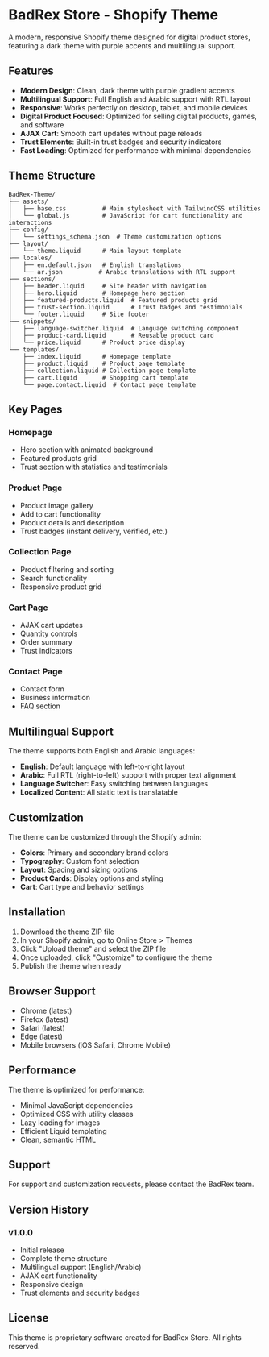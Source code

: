 # BadRex Store - Shopify Theme

A modern, responsive Shopify theme designed for digital product stores, featuring a dark theme with purple accents and multilingual support.

## Features

- **Modern Design**: Clean, dark theme with purple gradient accents
- **Multilingual Support**: Full English and Arabic support with RTL layout
- **Responsive**: Works perfectly on desktop, tablet, and mobile devices
- **Digital Product Focused**: Optimized for selling digital products, games, and software
- **AJAX Cart**: Smooth cart updates without page reloads
- **Trust Elements**: Built-in trust badges and security indicators
- **Fast Loading**: Optimized for performance with minimal dependencies

## Theme Structure

```
BadRex-Theme/
├── assets/
│   ├── base.css          # Main stylesheet with TailwindCSS utilities
│   └── global.js         # JavaScript for cart functionality and interactions
├── config/
│   └── settings_schema.json  # Theme customization options
├── layout/
│   └── theme.liquid      # Main layout template
├── locales/
│   ├── en.default.json   # English translations
│   └── ar.json          # Arabic translations with RTL support
├── sections/
│   ├── header.liquid     # Site header with navigation
│   ├── hero.liquid       # Homepage hero section
│   ├── featured-products.liquid  # Featured products grid
│   ├── trust-section.liquid      # Trust badges and testimonials
│   └── footer.liquid     # Site footer
├── snippets/
│   ├── language-switcher.liquid  # Language switching component
│   ├── product-card.liquid       # Reusable product card
│   └── price.liquid      # Product price display
└── templates/
    ├── index.liquid      # Homepage template
    ├── product.liquid    # Product page template
    ├── collection.liquid # Collection page template
    ├── cart.liquid       # Shopping cart template
    └── page.contact.liquid  # Contact page template
```

## Key Pages

### Homepage
- Hero section with animated background
- Featured products grid
- Trust section with statistics and testimonials

### Product Page
- Product image gallery
- Add to cart functionality
- Product details and description
- Trust badges (instant delivery, verified, etc.)

### Collection Page
- Product filtering and sorting
- Search functionality
- Responsive product grid

### Cart Page
- AJAX cart updates
- Quantity controls
- Order summary
- Trust indicators

### Contact Page
- Contact form
- Business information
- FAQ section

## Multilingual Support

The theme supports both English and Arabic languages:

- **English**: Default language with left-to-right layout
- **Arabic**: Full RTL (right-to-left) support with proper text alignment
- **Language Switcher**: Easy switching between languages
- **Localized Content**: All static text is translatable

## Customization

The theme can be customized through the Shopify admin:

- **Colors**: Primary and secondary brand colors
- **Typography**: Custom font selection
- **Layout**: Spacing and sizing options
- **Product Cards**: Display options and styling
- **Cart**: Cart type and behavior settings

## Installation

1. Download the theme ZIP file
2. In your Shopify admin, go to Online Store > Themes
3. Click "Upload theme" and select the ZIP file
4. Once uploaded, click "Customize" to configure the theme
5. Publish the theme when ready

## Browser Support

- Chrome (latest)
- Firefox (latest)
- Safari (latest)
- Edge (latest)
- Mobile browsers (iOS Safari, Chrome Mobile)

## Performance

The theme is optimized for performance:

- Minimal JavaScript dependencies
- Optimized CSS with utility classes
- Lazy loading for images
- Efficient Liquid templating
- Clean, semantic HTML

## Support

For support and customization requests, please contact the BadRex team.

## Version History

### v1.0.0
- Initial release
- Complete theme structure
- Multilingual support (English/Arabic)
- AJAX cart functionality
- Responsive design
- Trust elements and security badges

## License

This theme is proprietary software created for BadRex Store. All rights reserved.

